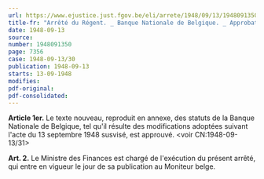 ```yaml
---
url: https://www.ejustice.just.fgov.be/eli/arrete/1948/09/13/1948091350/justel
title-fr: "Arrêté du Régent. _ Banque Nationale de Belgique. _ Approbation des nouveaux statuts."
date: 1948-09-13
source:
number: 1948091350
page: 7356
case: 1948-09-13/30
publication: 1948-09-13
starts: 13-09-1948
modifies:
pdf-original:
pdf-consolidated:
---
```


**Article 1er.** Le texte nouveau, reproduit en annexe, des statuts de la Banque Nationale de Belgique, tel qu'il résulte des modifications adoptées suivant l'acte du 13 septembre 1948 susvisé, est approuvé. <voir CN:1948-09-13/31>

**Art. 2.** Le Ministre des Finances est chargé de l'exécution du présent arrêté, qui entre en vigueur le jour de sa publication au Moniteur belge.
